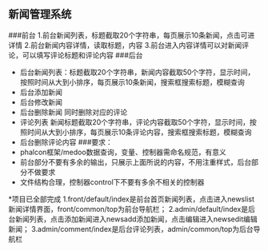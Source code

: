 ﻿## 新闻管理系统
###前台
1.前台新闻列表，标题截取20个字符串，每页展示10条新闻，点击可进详情
2.前台新闻内容详情，读取标题，内容
3.前台进入内容详情可以对新闻评论，可以填写评论标题和评论内容
###后台
* 后台新闻列表：标题截取20个字符串，新闻内容截取50个字符，显示时间，按照时间从大到小排序，每页展示10条新闻，搜索框搜索标题，模糊查询
* 后台添加新闻
* 后台修改新闻
* 后台删除新闻 同时删除对应的评论
* 评论列表 新闻标题截取20个字符串，评论内容截取50个字符，显示时间，按照时间从大到小排序，每页展示10条评论内容，搜索框搜索标题，模糊查询
* 后台删除评论内容
###要求：
* phalcon框架/medoo数据查询，变量、控制器需命名规范，有意义
* 前台部分不要有多余的输出，只展示上面所说的内容，不用注重样式，后台部分不做要求
* 文件结构合理，控制器control下不要有多余不相关的控制器

*项目已全部完成
1.front/default/index是前台首页新闻列表，点击进入newslist新闻详情界面，front/common/top为前台导航栏；
2.admin/default/index是后台新闻列表，点击添加新闻进入newsadd添加新闻，点击编辑进入newsedit编辑新闻；
3.admin/comment/index是后台评论列表，admin/common/top为后台导航栏
